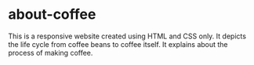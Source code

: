 # about-coffee
This is a responsive website created using HTML and CSS only. It depicts the life cycle from coffee beans to coffee itself. It explains about the process of making coffee.
